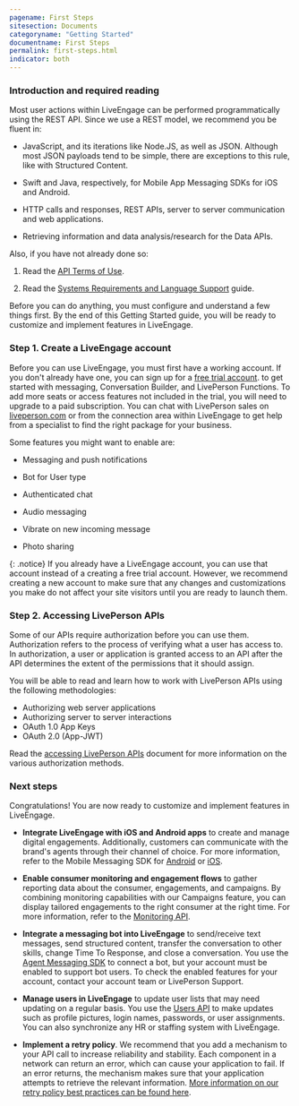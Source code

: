```yaml
---
pagename: First Steps
sitesection: Documents
categoryname: "Getting Started"
documentname: First Steps
permalink: first-steps.html
indicator: both
---
```


### Introduction and required reading

Most user actions within LiveEngage can be performed programmatically using the REST API. Since we use a REST model, we recommend you be fluent in:

* JavaScript, and its iterations like Node.JS, as well as JSON. Although most JSON payloads tend to be simple, there are exceptions to this rule, like with Structured Content.

* Swift and Java, respectively, for Mobile App Messaging SDKs for iOS and Android.

* HTTP calls and responses, REST APIs, server to server communication and web applications.

* Retrieving information and data analysis/research for the Data APIs.

Also, if you have not already done so:

1. Read the [API Terms of Use](https://www.liveperson.com/policies/apitou).

2. Read the [Systems Requirements and Language Support](https://knowledge.liveperson.com/admin-settings-system-requirements.html) guide.

Before you can do anything, you must configure and understand a few things first. By the end of this Getting Started guide, you will be ready to customize and implement features in LiveEngage.

### Step 1. Create a LiveEngage account

Before you can use LiveEngage, you must first have a working account. If you don't already have one, you can sign up for a [free trial account](https://developers.liveperson.com/register.html). to get started with messaging, Conversation Builder, and LivePerson Functions.  To add more seats or access features not included in the trial, you will need to upgrade to a paid subscription.  You can chat with LivePerson sales on [liveperson.com](https://www.liveperson.com) or from the connection area within LiveEngage to get help from a specialist to find the right package for your business.

Some features you might want to enable are:

* Messaging and push notifications

* Bot for User type

* Authenticated chat

* Audio messaging

* Vibrate on new incoming message

* Photo sharing

{: .notice}
If you already have a LiveEngage account, you can use that account instead of a creating a free trial account. However, we recommend creating a new account to make sure that any changes and customizations you make do not affect your site visitors until you are ready to launch them.

### Step 2. Accessing LivePerson APIs

Some of our APIs require authorization before you can use them. Authorization refers to the process of verifying what a user has access to. In authorization, a user or application is granted access to an API after the API determines the extent of the permissions that it should assign.

You will be able to read and learn how to work with LivePerson APIs using the following methodologies:

- Authorizing web server applications
- Authorizing server to server interactions
- OAuth 1.0 App Keys
- OAuth 2.0 (App-JWT)

Read the [accessing LivePerson APIs](/common-resources-accessing-liveperson-apis.html) document for more information on the various authorization methods.

### Next steps

Congratulations! You are now ready to customize and implement features in LiveEngage.

- **Integrate LiveEngage with iOS and Android apps** to create and manage digital engagements.  Additionally, customers can communicate with the brand's agents through their channel of choice. For more information, refer to the Mobile Messaging SDK for [Android](mobile-app-messaging-sdk-for-android-overview.html) or [iOS](mobile-app-messaging-sdk-for-ios-overview.html).

- **Enable consumer monitoring and engagement flows** to gather reporting data about the consumer, engagements, and campaigns. By combining monitoring capabilities with our Campaigns feature, you can display tailored engagements to the right consumer at the right time. For more information, refer to the [Monitoring API](monitoring-api-overview.html).

- **Integrate a messaging bot into LiveEngage** to send/receive text messages, send structured content, transfer the conversation to other skills, change Time To Response, and close a conversation. You use the [Agent Messaging SDK](messaging-agent-sdk-overview.html) to connect a bot, but your account must be enabled to support bot users. To check the enabled features for your account, contact your account team or LivePerson Support.

- **Manage users in LiveEngage** to update user lists that may need updating on a regular basis. You use the [Users API](users-api-overview.html) to make updates such as profile pictures, login names, passwords, or user assignments. You can also synchronize any HR or staffing system with LiveEngage.

- **Implement a retry policy**. We recommend that you add a mechanism to your API call to increase reliability and stability. Each component in a network can return an error, which can cause your application to fail.  If an error returns, the mechanism makes sure that your application attempts to retrieve the relevant information. [More information on our retry policy best practices can be found here](retry-and-keepalive-best-practices-overview.html).
